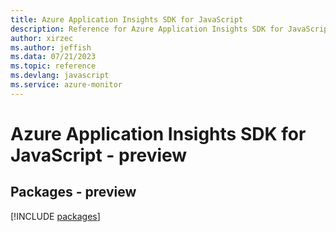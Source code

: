```yaml
---
title: Azure Application Insights SDK for JavaScript
description: Reference for Azure Application Insights SDK for JavaScript
author: xirzec
ms.author: jeffish
ms.data: 07/21/2023
ms.topic: reference
ms.devlang: javascript
ms.service: azure-monitor
---
```

# Azure Application Insights SDK for JavaScript - preview
## Packages - preview
[!INCLUDE [packages](application-insights-index.md)]